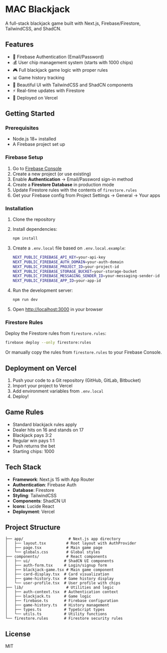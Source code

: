# MAC Blackjack

A full-stack blackjack game built with Next.js, Firebase/Firestore, TailwindCSS, and ShadCN.

## Features

- 🔐 Firebase Authentication (Email/Password)
- 💰 User chip management system (starts with 1000 chips)
- 🎮 Full blackjack game logic with proper rules
- 📊 Game history tracking
- 🎨 Beautiful UI with TailwindCSS and ShadCN components
- ⚡ Real-time updates with Firestore
- 🚀 Deployed on Vercel

## Getting Started

### Prerequisites

- Node.js 18+ installed
- A Firebase project set up

### Firebase Setup

1. Go to [Firebase Console](https://console.firebase.google.com/)
2. Create a new project (or use existing)
3. Enable **Authentication** → Email/Password sign-in method
4. Create a **Firestore Database** in production mode
5. Update Firestore rules with the contents of `firestore.rules`
6. Get your Firebase config from Project Settings → General → Your apps

### Installation

1. Clone the repository
2. Install dependencies:
   ```bash
   npm install
   ```

3. Create a `.env.local` file based on `.env.local.example`:
   ```bash
   NEXT_PUBLIC_FIREBASE_API_KEY=your-api-key
   NEXT_PUBLIC_FIREBASE_AUTH_DOMAIN=your-auth-domain
   NEXT_PUBLIC_FIREBASE_PROJECT_ID=your-project-id
   NEXT_PUBLIC_FIREBASE_STORAGE_BUCKET=your-storage-bucket
   NEXT_PUBLIC_FIREBASE_MESSAGING_SENDER_ID=your-messaging-sender-id
   NEXT_PUBLIC_FIREBASE_APP_ID=your-app-id
   ```

4. Run the development server:
   ```bash
   npm run dev
   ```

5. Open [http://localhost:3000](http://localhost:3000) in your browser

### Firestore Rules

Deploy the Firestore rules from `firestore.rules`:

```bash
firebase deploy --only firestore:rules
```

Or manually copy the rules from `firestore.rules` to your Firebase Console.

## Deployment on Vercel

1. Push your code to a Git repository (GitHub, GitLab, Bitbucket)
2. Import your project to Vercel
3. Add environment variables from `.env.local`
4. Deploy!

## Game Rules

- Standard blackjack rules apply
- Dealer hits on 16 and stands on 17
- Blackjack pays 3:2
- Regular win pays 1:1
- Push returns the bet
- Starting chips: 1000

## Tech Stack

- **Framework**: Next.js 15 with App Router
- **Authentication**: Firebase Auth
- **Database**: Firestore
- **Styling**: TailwindCSS
- **Components**: ShadCN UI
- **Icons**: Lucide React
- **Deployment**: Vercel

## Project Structure

```
├── app/                    # Next.js app directory
│   ├── layout.tsx         # Root layout with AuthProvider
│   ├── page.tsx           # Main game page
│   └── globals.css        # Global styles
├── components/            # React components
│   ├── ui/               # ShadCN UI components
│   ├── auth-form.tsx     # Login/signup form
│   ├── blackjack-game.tsx # Main game component
│   ├── card-display.tsx  # Card visualization
│   ├── game-history.tsx  # Game history display
│   └── user-profile.tsx  # User profile with chips
├── lib/                   # Utilities and logic
│   ├── auth-context.tsx  # Authentication context
│   ├── blackjack.ts      # Game logic
│   ├── firebase.ts       # Firebase configuration
│   ├── game-history.ts   # History management
│   ├── types.ts          # TypeScript types
│   └── utils.ts          # Utility functions
└── firestore.rules       # Firestore security rules
```

## License

MIT
